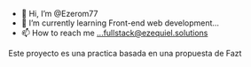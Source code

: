 - 👋 Hi, I’m @Ezerom77
- 🌱 I’m currently learning Front-end web development...
- 📫 How to reach me ...fullstack@ezequiel.solutions

Este proyecto es una practica basada en una propuesta de Fazt

